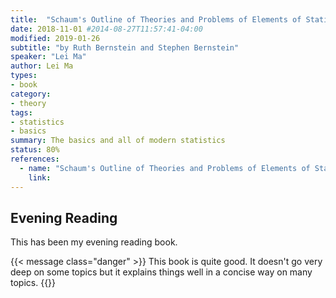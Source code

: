 ```yaml
---
title:  "Schaum's Outline of Theories and Problems of Elements of Statistics I and II"
date: 2018-11-01 #2014-08-27T11:57:41-04:00
modified: 2019-01-26
subtitle: "by Ruth Bernstein and Stephen Bernstein"
speaker: "Lei Ma"
author: Lei Ma
types:
- book
category:
- theory
tags:
- statistics
- basics
summary: The basics and all of modern statistics
status: 80%
references:
  - name: "Schaum's Outline of Theories and Problems of Elements of Statistics I and II, by Ruth Bernstein and Stephen Bernstein"
    link:
---
```


## Evening Reading

This has been my evening reading book.

{{< message class="danger" >}}
This book is quite good. It doesn't go very deep on some topics but it explains things well in a concise way on many topics.
{{</message>}}


